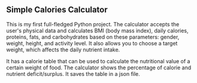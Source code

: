 ## Simple Calories Calculator
This is my first full-fledged Python project. The calculator accepts the user's physical data and calculates BMI (body mass index), daily calories, proteins, fats, and carbohydrates based on these parameters: gender, weight, height, and activity level. It also allows you to choose a target weight, which affects the daily nutrient intake. 

It has a calorie table that can be used to calculate the nutritional value of a certain weight of food. The calculator shows the percentage of calorie and nutrient deficit/surplus.
It saves the table in a json file.
